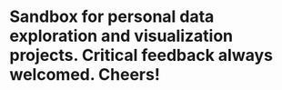 # Sandbox for personal data exploration and visualization projects. Critical feedback always welcomed. Cheers!
